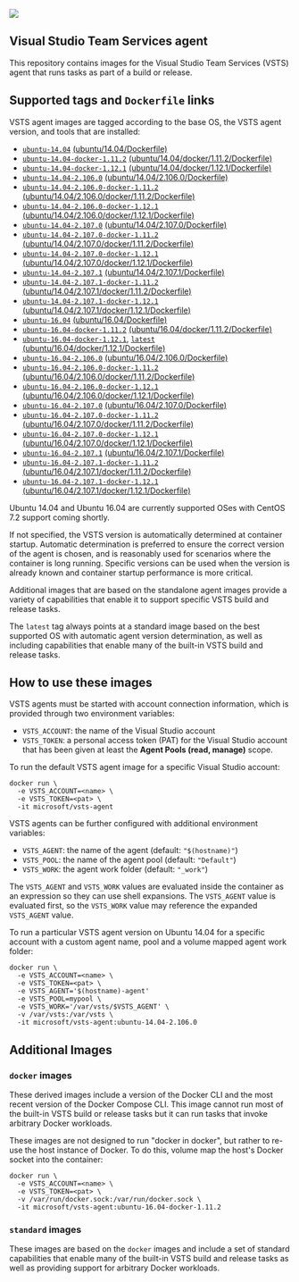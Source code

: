 ![](https://github.com/microsoft/vsts-agent-docker/raw/master/images/vsts.png)

## Visual Studio Team Services agent
This repository contains images for the Visual Studio Team Services (VSTS) agent that runs tasks as part of a build or release.

## Supported tags and `Dockerfile` links
VSTS agent images are tagged according to the base OS, the VSTS agent version, and tools that are installed:

- [`ubuntu-14.04`](https://github.com/microsoft/vsts-agent-docker/blob/9682323784423181427c3c48adb51dd20c2519e1/ubuntu/14.04/Dockerfile) [(ubuntu/14.04/Dockerfile)](https://github.com/microsoft/vsts-agent-docker/blob/9682323784423181427c3c48adb51dd20c2519e1/ubuntu/14.04/Dockerfile)
- [`ubuntu-14.04-docker-1.11.2`](https://github.com/microsoft/vsts-agent-docker/blob/9682323784423181427c3c48adb51dd20c2519e1/ubuntu/14.04/docker/1.11.2/Dockerfile) [(ubuntu/14.04/docker/1.11.2/Dockerfile)](https://github.com/microsoft/vsts-agent-docker/blob/9682323784423181427c3c48adb51dd20c2519e1/ubuntu/14.04/docker/1.11.2/Dockerfile)
- [`ubuntu-14.04-docker-1.12.1`](https://github.com/microsoft/vsts-agent-docker/blob/9682323784423181427c3c48adb51dd20c2519e1/ubuntu/14.04/docker/1.12.1/Dockerfile) [(ubuntu/14.04/docker/1.12.1/Dockerfile)](https://github.com/microsoft/vsts-agent-docker/blob/9682323784423181427c3c48adb51dd20c2519e1/ubuntu/14.04/docker/1.12.1/Dockerfile)
- [`ubuntu-14.04-2.106.0`](https://github.com/microsoft/vsts-agent-docker/blob/9682323784423181427c3c48adb51dd20c2519e1/ubuntu/14.04/2.106.0/Dockerfile) [(ubuntu/14.04/2.106.0/Dockerfile)](https://github.com/microsoft/vsts-agent-docker/blob/9682323784423181427c3c48adb51dd20c2519e1/ubuntu/14.04/2.106.0/Dockerfile)
- [`ubuntu-14.04-2.106.0-docker-1.11.2`](https://github.com/microsoft/vsts-agent-docker/blob/9682323784423181427c3c48adb51dd20c2519e1/ubuntu/14.04/2.106.0/docker/1.11.2/Dockerfile) [(ubuntu/14.04/2.106.0/docker/1.11.2/Dockerfile)](https://github.com/microsoft/vsts-agent-docker/blob/9682323784423181427c3c48adb51dd20c2519e1/ubuntu/14.04/2.106.0/docker/1.11.2/Dockerfile)
- [`ubuntu-14.04-2.106.0-docker-1.12.1`](https://github.com/microsoft/vsts-agent-docker/blob/9682323784423181427c3c48adb51dd20c2519e1/ubuntu/14.04/2.106.0/docker/1.12.1/Dockerfile) [(ubuntu/14.04/2.106.0/docker/1.12.1/Dockerfile)](https://github.com/microsoft/vsts-agent-docker/blob/9682323784423181427c3c48adb51dd20c2519e1/ubuntu/14.04/2.106.0/docker/1.12.1/Dockerfile)
- [`ubuntu-14.04-2.107.0`](https://github.com/microsoft/vsts-agent-docker/blob/9682323784423181427c3c48adb51dd20c2519e1/ubuntu/14.04/2.107.0/Dockerfile) [(ubuntu/14.04/2.107.0/Dockerfile)](https://github.com/microsoft/vsts-agent-docker/blob/9682323784423181427c3c48adb51dd20c2519e1/ubuntu/14.04/2.107.0/Dockerfile)
- [`ubuntu-14.04-2.107.0-docker-1.11.2`](https://github.com/microsoft/vsts-agent-docker/blob/9682323784423181427c3c48adb51dd20c2519e1/ubuntu/14.04/2.107.0/docker/1.11.2/Dockerfile) [(ubuntu/14.04/2.107.0/docker/1.11.2/Dockerfile)](https://github.com/microsoft/vsts-agent-docker/blob/9682323784423181427c3c48adb51dd20c2519e1/ubuntu/14.04/2.107.0/docker/1.11.2/Dockerfile)
- [`ubuntu-14.04-2.107.0-docker-1.12.1`](https://github.com/microsoft/vsts-agent-docker/blob/9682323784423181427c3c48adb51dd20c2519e1/ubuntu/14.04/2.107.0/docker/1.12.1/Dockerfile) [(ubuntu/14.04/2.107.0/docker/1.12.1/Dockerfile)](https://github.com/microsoft/vsts-agent-docker/blob/9682323784423181427c3c48adb51dd20c2519e1/ubuntu/14.04/2.107.0/docker/1.12.1/Dockerfile)
- [`ubuntu-14.04-2.107.1`](https://github.com/microsoft/vsts-agent-docker/blob/9682323784423181427c3c48adb51dd20c2519e1/ubuntu/14.04/2.107.1/Dockerfile) [(ubuntu/14.04/2.107.1/Dockerfile)](https://github.com/microsoft/vsts-agent-docker/blob/9682323784423181427c3c48adb51dd20c2519e1/ubuntu/14.04/2.107.1/Dockerfile)
- [`ubuntu-14.04-2.107.1-docker-1.11.2`](https://github.com/microsoft/vsts-agent-docker/blob/9682323784423181427c3c48adb51dd20c2519e1/ubuntu/14.04/2.107.1/docker/1.11.2/Dockerfile) [(ubuntu/14.04/2.107.1/docker/1.11.2/Dockerfile)](https://github.com/microsoft/vsts-agent-docker/blob/9682323784423181427c3c48adb51dd20c2519e1/ubuntu/14.04/2.107.1/docker/1.11.2/Dockerfile)
- [`ubuntu-14.04-2.107.1-docker-1.12.1`](https://github.com/microsoft/vsts-agent-docker/blob/9682323784423181427c3c48adb51dd20c2519e1/ubuntu/14.04/2.107.1/docker/1.12.1/Dockerfile) [(ubuntu/14.04/2.107.1/docker/1.12.1/Dockerfile)](https://github.com/microsoft/vsts-agent-docker/blob/9682323784423181427c3c48adb51dd20c2519e1/ubuntu/14.04/2.107.1/docker/1.12.1/Dockerfile)
- [`ubuntu-16.04`](https://github.com/microsoft/vsts-agent-docker/blob/9682323784423181427c3c48adb51dd20c2519e1/ubuntu/16.04/Dockerfile) [(ubuntu/16.04/Dockerfile)](https://github.com/microsoft/vsts-agent-docker/blob/9682323784423181427c3c48adb51dd20c2519e1/ubuntu/16.04/Dockerfile)
- [`ubuntu-16.04-docker-1.11.2`](https://github.com/microsoft/vsts-agent-docker/blob/9682323784423181427c3c48adb51dd20c2519e1/ubuntu/16.04/docker/1.11.2/Dockerfile) [(ubuntu/16.04/docker/1.11.2/Dockerfile)](https://github.com/microsoft/vsts-agent-docker/blob/9682323784423181427c3c48adb51dd20c2519e1/ubuntu/16.04/docker/1.11.2/Dockerfile)
- [`ubuntu-16.04-docker-1.12.1`](https://github.com/microsoft/vsts-agent-docker/blob/9682323784423181427c3c48adb51dd20c2519e1/ubuntu/16.04/docker/1.12.1/Dockerfile), [`latest`](https://github.com/microsoft/vsts-agent-docker/blob/9682323784423181427c3c48adb51dd20c2519e1/ubuntu/16.04/docker/1.12.1/Dockerfile) [(ubuntu/16.04/docker/1.12.1/Dockerfile)](https://github.com/microsoft/vsts-agent-docker/blob/9682323784423181427c3c48adb51dd20c2519e1/ubuntu/16.04/docker/1.12.1/Dockerfile)
- [`ubuntu-16.04-2.106.0`](https://github.com/microsoft/vsts-agent-docker/blob/9682323784423181427c3c48adb51dd20c2519e1/ubuntu/16.04/2.106.0/Dockerfile) [(ubuntu/16.04/2.106.0/Dockerfile)](https://github.com/microsoft/vsts-agent-docker/blob/9682323784423181427c3c48adb51dd20c2519e1/ubuntu/16.04/2.106.0/Dockerfile)
- [`ubuntu-16.04-2.106.0-docker-1.11.2`](https://github.com/microsoft/vsts-agent-docker/blob/9682323784423181427c3c48adb51dd20c2519e1/ubuntu/16.04/2.106.0/docker/1.11.2/Dockerfile) [(ubuntu/16.04/2.106.0/docker/1.11.2/Dockerfile)](https://github.com/microsoft/vsts-agent-docker/blob/9682323784423181427c3c48adb51dd20c2519e1/ubuntu/16.04/2.106.0/docker/1.11.2/Dockerfile)
- [`ubuntu-16.04-2.106.0-docker-1.12.1`](https://github.com/microsoft/vsts-agent-docker/blob/9682323784423181427c3c48adb51dd20c2519e1/ubuntu/16.04/2.106.0/docker/1.12.1/Dockerfile) [(ubuntu/16.04/2.106.0/docker/1.12.1/Dockerfile)](https://github.com/microsoft/vsts-agent-docker/blob/9682323784423181427c3c48adb51dd20c2519e1/ubuntu/16.04/2.106.0/docker/1.12.1/Dockerfile)
- [`ubuntu-16.04-2.107.0`](https://github.com/microsoft/vsts-agent-docker/blob/9682323784423181427c3c48adb51dd20c2519e1/ubuntu/16.04/2.107.0/Dockerfile) [(ubuntu/16.04/2.107.0/Dockerfile)](https://github.com/microsoft/vsts-agent-docker/blob/9682323784423181427c3c48adb51dd20c2519e1/ubuntu/16.04/2.107.0/Dockerfile)
- [`ubuntu-16.04-2.107.0-docker-1.11.2`](https://github.com/microsoft/vsts-agent-docker/blob/9682323784423181427c3c48adb51dd20c2519e1/ubuntu/16.04/2.107.0/docker/1.11.2/Dockerfile) [(ubuntu/16.04/2.107.0/docker/1.11.2/Dockerfile)](https://github.com/microsoft/vsts-agent-docker/blob/9682323784423181427c3c48adb51dd20c2519e1/ubuntu/16.04/2.107.0/docker/1.11.2/Dockerfile)
- [`ubuntu-16.04-2.107.0-docker-1.12.1`](https://github.com/microsoft/vsts-agent-docker/blob/9682323784423181427c3c48adb51dd20c2519e1/ubuntu/16.04/2.107.0/docker/1.12.1/Dockerfile) [(ubuntu/16.04/2.107.0/docker/1.12.1/Dockerfile)](https://github.com/microsoft/vsts-agent-docker/blob/9682323784423181427c3c48adb51dd20c2519e1/ubuntu/16.04/2.107.0/docker/1.12.1/Dockerfile)
- [`ubuntu-16.04-2.107.1`](https://github.com/microsoft/vsts-agent-docker/blob/9682323784423181427c3c48adb51dd20c2519e1/ubuntu/16.04/2.107.1/Dockerfile) [(ubuntu/16.04/2.107.1/Dockerfile)](https://github.com/microsoft/vsts-agent-docker/blob/9682323784423181427c3c48adb51dd20c2519e1/ubuntu/16.04/2.107.1/Dockerfile)
- [`ubuntu-16.04-2.107.1-docker-1.11.2`](https://github.com/microsoft/vsts-agent-docker/blob/9682323784423181427c3c48adb51dd20c2519e1/ubuntu/16.04/2.107.1/docker/1.11.2/Dockerfile) [(ubuntu/16.04/2.107.1/docker/1.11.2/Dockerfile)](https://github.com/microsoft/vsts-agent-docker/blob/9682323784423181427c3c48adb51dd20c2519e1/ubuntu/16.04/2.107.1/docker/1.11.2/Dockerfile)
- [`ubuntu-16.04-2.107.1-docker-1.12.1`](https://github.com/microsoft/vsts-agent-docker/blob/9682323784423181427c3c48adb51dd20c2519e1/ubuntu/16.04/2.107.1/docker/1.12.1/Dockerfile) [(ubuntu/16.04/2.107.1/docker/1.12.1/Dockerfile)](https://github.com/microsoft/vsts-agent-docker/blob/9682323784423181427c3c48adb51dd20c2519e1/ubuntu/16.04/2.107.1/docker/1.12.1/Dockerfile)

Ubuntu 14.04 and Ubuntu 16.04 are currently supported OSes with CentOS 7.2 support coming shortly.

If not specified, the VSTS version is automatically determined at container startup. Automatic determination is preferred to ensure the correct version of the agent is chosen, and is reasonably used for scenarios where the container is long running. Specific versions can be used when the version is already known and container startup performance is more critical.

Additional images that are based on the standalone agent images provide a variety of capabilities that enable it to support specific VSTS build and release tasks.

The `latest` tag always points at a standard image based on the best supported OS with automatic agent version determination, as well as including capabilities that enable many of the built-in VSTS build and release tasks. 

## How to use these images
VSTS agents must be started with account connection information, which is provided through two environment variables:

- `VSTS_ACCOUNT`: the name of the Visual Studio account
- `VSTS_TOKEN`: a personal access token (PAT) for the Visual Studio account that has been given at least the **Agent Pools (read, manage)** scope.

To run the default VSTS agent image for a specific Visual Studio account:
```
docker run \
  -e VSTS_ACCOUNT=<name> \
  -e VSTS_TOKEN=<pat> \
  -it microsoft/vsts-agent
```

VSTS agents can be further configured with additional environment variables:

- `VSTS_AGENT`: the name of the agent (default: `"$(hostname)"`)
- `VSTS_POOL`: the name of the agent pool (default: `"Default"`)
- `VSTS_WORK`: the agent work folder (default: `"_work"`)

The `VSTS_AGENT` and `VSTS_WORK` values are evaluated inside the container as an expression so they can use shell expansions. The `VSTS_AGENT` value is evaluated first, so the `VSTS_WORK` value may reference the expanded `VSTS_AGENT` value.

To run a particular VSTS agent version on Ubuntu 14.04 for a specific account with a custom agent name, pool and a volume mapped agent work folder:
```
docker run \
  -e VSTS_ACCOUNT=<name> \
  -e VSTS_TOKEN=<pat> \
  -e VSTS_AGENT='$(hostname)-agent'
  -e VSTS_POOL=mypool \
  -e VSTS_WORK='/var/vsts/$VSTS_AGENT' \
  -v /var/vsts:/var/vsts \
  -it microsoft/vsts-agent:ubuntu-14.04-2.106.0
```

## Additional Images

### `docker` images
These derived images include a version of the Docker CLI and the most recent version of the Docker Compose CLI. This image cannot run most of the built-in VSTS build or release tasks but it can run tasks that invoke arbitrary Docker workloads.

These images are not designed to run "docker in docker", but rather to re-use the host instance of Docker. To do this, volume map the host's Docker socket into the container:
```
docker run \
  -e VSTS_ACCOUNT=<name> \
  -e VSTS_TOKEN=<pat> \
  -v /var/run/docker.sock:/var/run/docker.sock \
  -it microsoft/vsts-agent:ubuntu-16.04-docker-1.11.2
```

### `standard` images
These images are based on the `docker` images and include a set of standard capabilities that enable many of the built-in VSTS build and release tasks as well as providing support for arbitrary Docker workloads.
